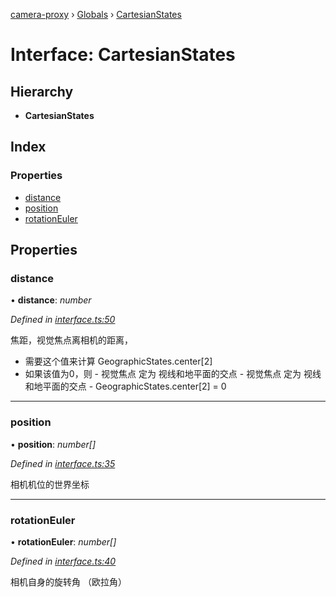 [camera-proxy](../README.md) › [Globals](../globals.md) › [CartesianStates](cartesianstates.md)

# Interface: CartesianStates

## Hierarchy

* **CartesianStates**

## Index

### Properties

* [distance](cartesianstates.md#distance)
* [position](cartesianstates.md#position)
* [rotationEuler](cartesianstates.md#rotationeuler)

## Properties

###  distance

• **distance**: *number*

*Defined in [interface.ts:50](https://github.com/alibaba/camera-proxy/blob/c7a10a1/src/interface.ts#L50)*

焦距，视觉焦点离相机的距离，
- 需要这个值来计算 GeographicStates.center[2]
- 如果该值为0，则
		- 视觉焦点 定为 视线和地平面的交点
		- 视觉焦点 定为 视线和地平面的交点
		- GeographicStates.center[2] = 0

___

###  position

• **position**: *number[]*

*Defined in [interface.ts:35](https://github.com/alibaba/camera-proxy/blob/c7a10a1/src/interface.ts#L35)*

相机机位的世界坐标

___

###  rotationEuler

• **rotationEuler**: *number[]*

*Defined in [interface.ts:40](https://github.com/alibaba/camera-proxy/blob/c7a10a1/src/interface.ts#L40)*

相机自身的旋转角 （欧拉角）
